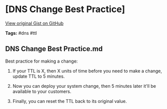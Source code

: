 # [DNS Change Best Practice] 

[View original Gist on GitHub](https://gist.github.com/Integralist/aa4c0d3c98f6bbef40de03d072ff2419)

**Tags:** #dns #ttl

## DNS Change Best Practice.md

Best practice for making a change: 

1. If your TTL is X, then X units of time before you need to make a change, update TTL to 5 minutes. 

2. Now you can deploy your system change, then 5 minutes later it'll be available to your customers.

3. Finally, you can reset the TTL back to its original value. 

